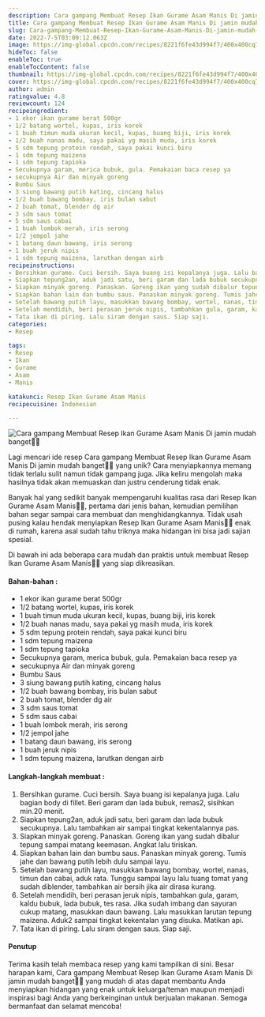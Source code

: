 ```yaml
---
description: Cara gampang Membuat Resep Ikan Gurame Asam Manis Di jamin mudah banget"
title: Cara gampang Membuat Resep Ikan Gurame Asam Manis Di jamin mudah banget
slug: Cara-gampang-Membuat-Resep-Ikan-Gurame-Asam-Manis-Di-jamin-mudah-banget
date: 2022-7-5T03:09:12.063Z
image: https://img-global.cpcdn.com/recipes/8221f6fe43d994f7/400x400cq70/photo.jpg
hideToc: false
enableToc: true
enableTocContent: false
thumbnail: https://img-global.cpcdn.com/recipes/8221f6fe43d994f7/400x400cq70/photo.jpg
cover: https://img-global.cpcdn.com/recipes/8221f6fe43d994f7/400x400cq70/photo.jpg
author: admin
ratingvalue: 4.8
reviewcount: 124
recipeingredient:
- 1 ekor ikan gurame berat 500gr
- 1/2 batang wortel, kupas, iris korek
- 1 buah timun muda ukuran kecil, kupas, buang biji, iris korek
- 1/2 buah nanas madu, saya pakai yg masih muda, iris korek
- 5 sdm tepung protein rendah, saya pakai kunci biru
- 1 sdm tepung maizena
- 1 sdm tepung tapioka
- Secukupnya garam, merica bubuk, gula. Pemakaian baca resep ya
- secukupnya Air dan minyak goreng
- Bumbu Saus
- 3 siung bawang putih kating, cincang halus
- 1/2 buah bawang bombay, iris bulan sabut
- 2 buah tomat, blender dg air
- 3 sdm saus tomat
- 5 sdm saus cabai
- 1 buah lombok merah, iris serong
- 1/2 jempol jahe
- 1 batang daun bawang, iris serong
- 1 buah jeruk nipis
- 1 sdm tepung maizena, larutkan dengan airb
recipeinstructions:
- Bersihkan gurame. Cuci bersih. Saya buang isi kepalanya juga. Lalu bagian body di fillet. Beri garam dan lada bubuk, remas2, sisihkan min.20 menit.
- Siapkan tepung2an, aduk jadi satu, beri garam dan lada bubuk secukupnya. Lalu tambahkan air sampai tingkat kekentalannya pas.
- Siapkan minyak goreng. Panaskan. Goreng ikan yang sudah dibalur tepung sampai matang keemasan. Angkat lalu tiriskan.
- Siapkan bahan lain dan bumbu saus. Panaskan minyak goreng. Tumis jahe dan bawang putih lebih dulu sampai layu.
- Setelah bawang putih layu, masukkan bawang bombay, wortel, nanas, timun dan cabai, aduk rata. Tunggu sampai layu lalu tuang tomat yang sudah diblender, tambahkan air bersih jika air dirasa kurang.
- Setelah mendidih, beri perasan jeruk nipis, tambahkan gula, garam, kaldu bubuk, lada bubuk, tes rasa. Jika sudah imbang dan sayuran cukup matang, masukkan daun bawang. Lalu masukkan larutan tepung maizena. Aduk2 sampai tingkat kekentalan yang disuka. Matikan api.
- Tata ikan di piring. Lalu siram dengan saus. Siap saji.
categories:
- Resep

tags:
- Resep
- Ikan
- Gurame
- Asam
- Manis

katakunci: Resep Ikan Gurame Asam Manis
recipecuisine: Indonesian

---
```


![Cara gampang Membuat Resep Ikan Gurame Asam Manis Di jamin mudah banget👩‍🍳](https://img-global.cpcdn.com/recipes/8221f6fe43d994f7/400x400cq70/photo.jpg)

Lagi mencari ide resep Cara gampang Membuat Resep Ikan Gurame Asam Manis Di jamin mudah banget👩‍🍳 yang unik? Cara menyiapkannya memang tidak terlalu sulit namun tidak gampang juga. Jika keliru mengolah maka hasilnya tidak akan memuaskan dan justru cenderung tidak enak.

Banyak hal yang sedikit banyak mempengaruhi kualitas rasa dari Resep Ikan Gurame Asam Manis👩‍🍳, pertama dari jenis bahan, kemudian pemilihan bahan segar sampai cara membuat dan menghidangkannya. Tidak usah pusing kalau hendak menyiapkan Resep Ikan Gurame Asam Manis👩‍🍳 enak di rumah, karena asal sudah tahu triknya maka hidangan ini bisa jadi sajian spesial.

Di bawah ini ada beberapa cara mudah dan praktis untuk membuat Resep Ikan Gurame Asam Manis👩‍🍳 yang siap dikreasikan.

<!--inarticleads1-->

#### Bahan-bahan :

- 1 ekor ikan gurame berat 500gr
- 1/2 batang wortel, kupas, iris korek
- 1 buah timun muda ukuran kecil, kupas, buang biji, iris korek
- 1/2 buah nanas madu, saya pakai yg masih muda, iris korek
- 5 sdm tepung protein rendah, saya pakai kunci biru
- 1 sdm tepung maizena
- 1 sdm tepung tapioka
- Secukupnya garam, merica bubuk, gula. Pemakaian baca resep ya
- secukupnya Air dan minyak goreng
- Bumbu Saus
- 3 siung bawang putih kating, cincang halus
- 1/2 buah bawang bombay, iris bulan sabut
- 2 buah tomat, blender dg air
- 3 sdm saus tomat
- 5 sdm saus cabai
- 1 buah lombok merah, iris serong
- 1/2 jempol jahe
- 1 batang daun bawang, iris serong
- 1 buah jeruk nipis
- 1 sdm tepung maizena, larutkan dengan airb

<!--inarticleads2-->

#### Langkah-langkah membuat :

1. Bersihkan gurame. Cuci bersih. Saya buang isi kepalanya juga. Lalu bagian body di fillet. Beri garam dan lada bubuk, remas2, sisihkan min.20 menit.
1. Siapkan tepung2an, aduk jadi satu, beri garam dan lada bubuk secukupnya. Lalu tambahkan air sampai tingkat kekentalannya pas.
1. Siapkan minyak goreng. Panaskan. Goreng ikan yang sudah dibalur tepung sampai matang keemasan. Angkat lalu tiriskan.
1. Siapkan bahan lain dan bumbu saus. Panaskan minyak goreng. Tumis jahe dan bawang putih lebih dulu sampai layu.
1. Setelah bawang putih layu, masukkan bawang bombay, wortel, nanas, timun dan cabai, aduk rata. Tunggu sampai layu lalu tuang tomat yang sudah diblender, tambahkan air bersih jika air dirasa kurang.
1. Setelah mendidih, beri perasan jeruk nipis, tambahkan gula, garam, kaldu bubuk, lada bubuk, tes rasa. Jika sudah imbang dan sayuran cukup matang, masukkan daun bawang. Lalu masukkan larutan tepung maizena. Aduk2 sampai tingkat kekentalan yang disuka. Matikan api.
1. Tata ikan di piring. Lalu siram dengan saus. Siap saji.

#### Penutup

Terima kasih telah membaca resep yang kami tampilkan di sini. Besar harapan kami, Cara gampang Membuat Resep Ikan Gurame Asam Manis Di jamin mudah banget👩‍🍳 yang mudah di atas dapat membantu Anda menyiapkan hidangan yang enak untuk keluarga/teman maupun menjadi inspirasi bagi Anda yang berkeinginan untuk berjualan makanan. Semoga bermanfaat dan selamat mencoba!